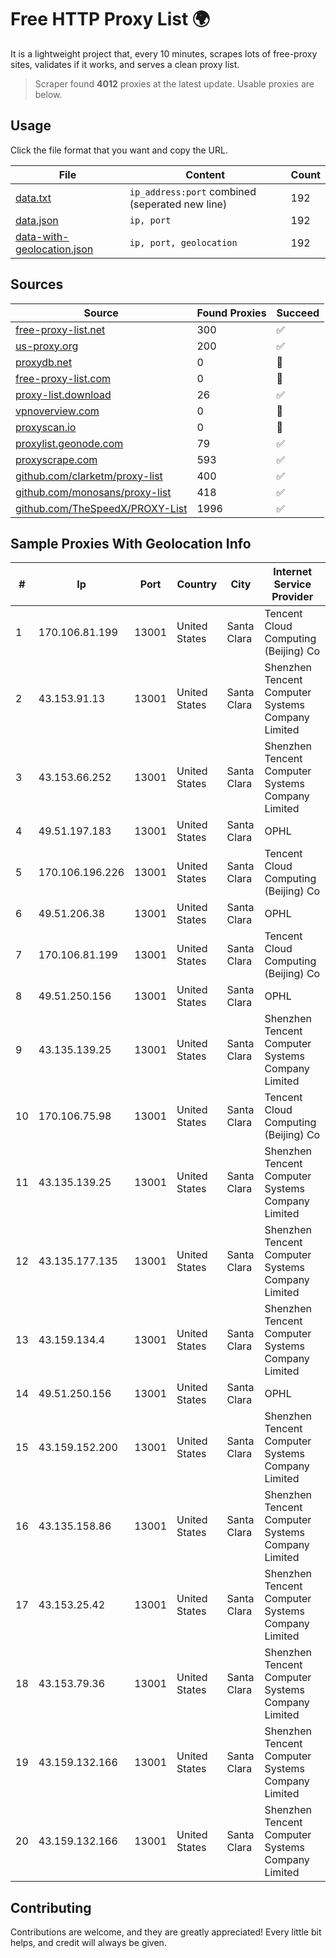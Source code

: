 
# Free HTTP Proxy List 🌍

It is a lightweight project that, every 10 minutes, scrapes lots of free-proxy sites, validates if it works, and serves a clean proxy list.


> Scraper found **4012** proxies at the latest update. Usable proxies are below.

## Usage

Click the file format that you want and copy the URL.


|File|Content|Count|
|----|-------|-----|
|[data.txt](https://raw.githubusercontent.com/themiralay/Proxy-List-World/master/data.txt)|`ip_address:port` combined (seperated new line)|192|
|[data.json](https://raw.githubusercontent.com/themiralay/Proxy-List-World/master/data.json)|`ip, port`|192|
|[data-with-geolocation.json](https://raw.githubusercontent.com/themiralay/Proxy-List-World/master/data-with-geolocation.json)|`ip, port, geolocation`|192|

## Sources

|Source|Found Proxies|Succeed|
|------|-------------|-------|
|[free-proxy-list.net](https://free-proxy-list.net)|300|✅|
|[us-proxy.org](https://www.us-proxy.org)|200|✅|
|[proxydb.net](http://proxydb.net)|0|🚫|
|[free-proxy-list.com](https://free-proxy-list.com/?page=&port=&type%5B%5D=http&type%5B%5D=https&up_time=0&search=Search)|0|🚫|
|[proxy-list.download](https://www.proxy-list.download/HTTP)|26|✅|
|[vpnoverview.com](https://vpnoverview.com/privacy/anonymous-browsing/free-proxy-servers)|0|🚫|
|[proxyscan.io](https://www.proxyscan.io)|0|🚫|
|[proxylist.geonode.com](https://proxylist.geonode.com/api/proxy-list?limit=300&page=1&sort_by=lastChecked&sort_type=desc&protocols=http,https)|79|✅|
|[proxyscrape.com](https://api.proxyscrape.com/v2/?request=displayproxies&protocol=http&timeout=10000&country=all&ssl=all&anonymity=all)|593|✅|
|[github.com/clarketm/proxy-list](https://raw.githubusercontent.com/clarketm/proxy-list/master/proxy-list-raw.txt)|400|✅|
|[github.com/monosans/proxy-list](https://raw.githubusercontent.com/monosans/proxy-list/main/proxies/http.txt)|418|✅|
|[github.com/TheSpeedX/PROXY-List](https://raw.githubusercontent.com/TheSpeedX/PROXY-List/master/http.txt)|1996|✅|


## Sample Proxies With Geolocation Info

|#|Ip|Port|Country|City|Internet Service Provider|
|-|--|----|-------|----|-------------------------|
|1|170.106.81.199|13001|United States|Santa Clara|Tencent Cloud Computing (Beijing) Co|
|2|43.153.91.13|13001|United States|Santa Clara|Shenzhen Tencent Computer Systems Company Limited|
|3|43.153.66.252|13001|United States|Santa Clara|Shenzhen Tencent Computer Systems Company Limited|
|4|49.51.197.183|13001|United States|Santa Clara|OPHL|
|5|170.106.196.226|13001|United States|Santa Clara|Tencent Cloud Computing (Beijing) Co|
|6|49.51.206.38|13001|United States|Santa Clara|OPHL|
|7|170.106.81.199|13001|United States|Santa Clara|Tencent Cloud Computing (Beijing) Co|
|8|49.51.250.156|13001|United States|Santa Clara|OPHL|
|9|43.135.139.25|13001|United States|Santa Clara|Shenzhen Tencent Computer Systems Company Limited|
|10|170.106.75.98|13001|United States|Santa Clara|Tencent Cloud Computing (Beijing) Co|
|11|43.135.139.25|13001|United States|Santa Clara|Shenzhen Tencent Computer Systems Company Limited|
|12|43.135.177.135|13001|United States|Santa Clara|Shenzhen Tencent Computer Systems Company Limited|
|13|43.159.134.4|13001|United States|Santa Clara|Shenzhen Tencent Computer Systems Company Limited|
|14|49.51.250.156|13001|United States|Santa Clara|OPHL|
|15|43.159.152.200|13001|United States|Santa Clara|Shenzhen Tencent Computer Systems Company Limited|
|16|43.135.158.86|13001|United States|Santa Clara|Shenzhen Tencent Computer Systems Company Limited|
|17|43.153.25.42|13001|United States|Santa Clara|Shenzhen Tencent Computer Systems Company Limited|
|18|43.153.79.36|13001|United States|Santa Clara|Shenzhen Tencent Computer Systems Company Limited|
|19|43.159.132.166|13001|United States|Santa Clara|Shenzhen Tencent Computer Systems Company Limited|
|20|43.159.132.166|13001|United States|Santa Clara|Shenzhen Tencent Computer Systems Company Limited|



## Contributing

Contributions are welcome, and they are greatly appreciated! Every
little bit helps, and credit will always be given.

